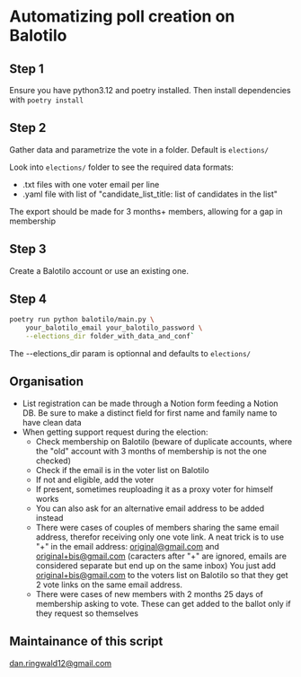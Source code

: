 # Automatizing poll creation on Balotilo

## Step 1

Ensure you have python3.12 and poetry installed.
Then install dependencies with `poetry install`

## Step 2

Gather data and parametrize the vote in a folder. Default is `elections/`

Look into `elections/` folder to see the required data formats:

- .txt files with one voter email per line
- .yaml file with list of "candidate\_list\_title: list of candidates in the list"

The export should be made for 3 months+ members, allowing for a gap in membership

## Step 3

Create a Balotilo account or use an existing one.

## Step 4

```bash
poetry run python balotilo/main.py \
    your_balotilo_email your_balotilo_password \
    --elections_dir folder_with_data_and_conf`
```

The --elections_dir param is optionnal and defaults to `elections/`

## Organisation

- List registration can be made through a Notion form feeding a Notion DB.
  Be sure to make a distinct field for first name and family name to have clean data
- When getting support request during the election:
    * Check membership on Balotilo (beware of duplicate accounts, where the "old" account with 3 months of membership is not the one checked)
    * Check if the email is in the voter list on Balotilo
    * If not and eligible, add the voter
    * If present, sometimes reuploading it as a proxy voter for himself works
    * You can also ask for an alternative email address to be added instead
    * There were cases of couples of members sharing the same email address, therefor receiving only one vote link.
      A neat trick is to use "+" in the email address: original@gmail.com and original+bis@gmail.com (caracters after "+" are ignored, emails are considered separate but end up on the same inbox)
      You just add original+bis@gmail.com to the voters list on Balotilo so that they get 2 vote links on the same email address.
    * There were cases of new members with 2 months 25 days of membership asking to vote. These can get added to the ballot only if they request so themselves

## Maintainance of this script

<dan.ringwald12@gmail.com>

